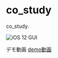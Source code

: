# co_study

co_study.

![iOS 12 GUI](https://github.com/user-attachments/assets/14b9b723-f294-4fec-a50c-b88312eaf0da)


デモ動画
[demo動画](/demo動画.mov)
